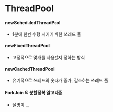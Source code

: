 # ThreadPool

#### newScheduledThreadPool
* 1분에 한번 수행 시키기 위한 쓰레드 풀
#### newFixedThreadPool
* 고정적으로 몇개를 사용할지 정하는 방식
#### newCachedThreadPool
* 유기적으로 쓰레드의 숫자가 증가, 감소하는 쓰레드 풀
#### ForkJoin 의 분할정복 알고리즘
* 설명이 ...